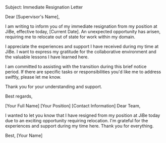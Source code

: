 
Subject: Immediate Resignation Letter

Dear [Supervisor's Name],

I am writing to inform you of my immediate resignation from my position at JiBe, effective today, [Current Date]. An unexpected opportunity has arisen, requiring me to relocate out of state for work within my domain.

I appreciate the experiences and support I have received during my time at JiBe. I want to express my gratitude for the collaborative environment and the valuable lessons I have learned here.

I am committed to assisting with the transition during this brief notice period. If there are specific tasks or responsibilities you'd like me to address swiftly, please let me know.

Thank you for your understanding and support.

Best regards,

[Your Full Name]
[Your Position]
[Contact Information]
Dear Team,

I wanted to let you know that I have resigned from my position at JiBe today due to an exciting opportunity requiring relocation. I'm grateful for the experiences and support during my time here. Thank you for everything.

Best,
[Your Name]
